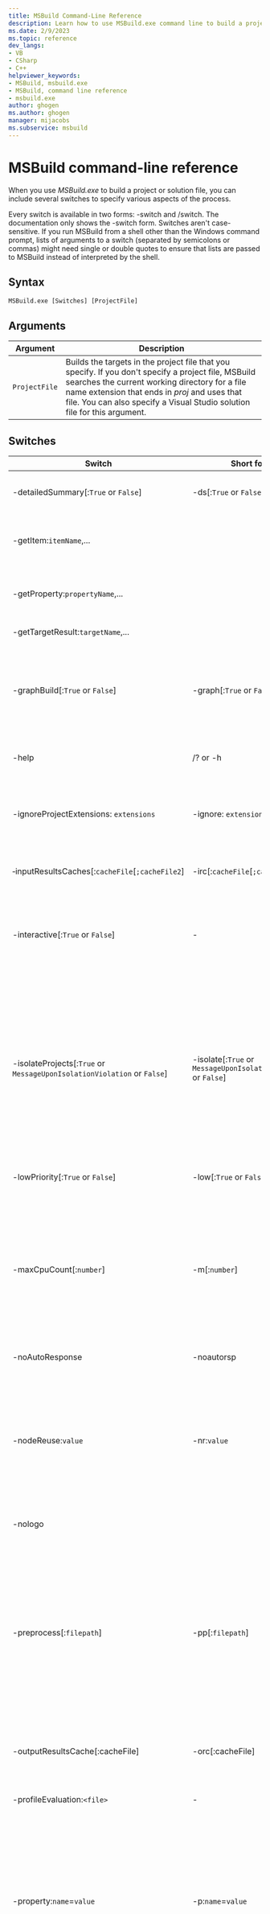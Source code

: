 ```yaml
---
title: MSBuild Command-Line Reference
description: Learn how to use MSBuild.exe command line to build a project or solution file, and several switches you can include.
ms.date: 2/9/2023
ms.topic: reference
dev_langs:
- VB
- CSharp
- C++
helpviewer_keywords:
- MSBuild, msbuild.exe
- MSBuild, command line reference
- msbuild.exe
author: ghogen
ms.author: ghogen
manager: mijacobs
ms.subservice: msbuild
---
```

# MSBuild command-line reference

When you use *MSBuild.exe* to build a project or solution file, you can include several switches to specify various aspects of the process.

Every switch is available in two forms: -switch and /switch. The documentation only shows the -switch form. Switches aren't case-sensitive. If you run MSBuild from a shell other than the Windows command prompt, lists of arguments to a switch (separated by semicolons or commas) might need single or double quotes to ensure that lists are passed to MSBuild instead of interpreted by the shell.

## Syntax

```cmd
MSBuild.exe [Switches] [ProjectFile]
```

## Arguments

|Argument|Description|
|--------------|-----------------|
|`ProjectFile`|Builds the targets in the project file that you specify. If you don't specify a project file, MSBuild searches the current working directory for a file name extension that ends in *proj* and uses that file. You can also specify a Visual Studio solution file for this argument.|

## Switches

|Switch|Short form|Description|
|------------|----------------|-----------------|
|-detailedSummary[:`True` or `False`]|-ds[:`True` or `False`]|If `True`, show detailed information at the end of the build log about the configurations that were built and how they were scheduled to nodes.|
|-getItem:`itemName`,...||Write out the value of the item or items after evaluation, without executing the build, or if either the `-targets` option or the `-getTargetResult` option is used, write out the values after the build.|
|-getProperty:`propertyName`,...||Write out the value of the property or properties after evaluation, without executing the build, or if either the `-targets` option or the `-getTargetResult` option is used, write out the values after the build.|
|-getTargetResult:`targetName`,...||Write out the output values of the specified targets.|
|-graphBuild[:`True` or `False`]|-graph[:`True` or `False`]|Causes MSBuild to construct and build a project graph. Constructing a graph involves identifying project references to form dependencies. Building that graph involves attempting to build project references prior to the projects that reference them, differing from traditional MSBuild scheduling. Requires MSBuild 16 or later.|
|-help|/? or -h|Display usage information. The following command is an example:<br /><br /> `msbuild.exe -?`|
|-ignoreProjectExtensions: `extensions`|-ignore: `extensions`|Ignore the specified extensions when determining which project file to build. Use a semicolon or a comma to separate multiple extensions, as the following example shows:<br /><br /> `-ignoreprojectextensions:.vcproj,.sln`|
|&#x2011;inputResultsCaches[:`cacheFile`[`;cacheFile2`]|-irc[:`cacheFile`[`;cacheFile2`]|Semicolon separated list of input cache files that MSBuild will read build results from. If `-isolateProjects` is set to `False`, this sets it to `True`.|
|-interactive[:`True` or `False`]|-|Indicates that actions in the build are allowed to interact with the user. Don't use this argument in an automated scenario where interactivity is not expected. Specifying -interactive is the same as specifying -interactive:true. Use the parameter to override a value that comes from a response file.
|-isolateProjects[:`True` or `MessageUponIsolationViolation` or `False`]|-isolate[:`True` or `MessageUponIsolationViolation` or `False`]|Causes MSBuild to build each project in isolation. When set to `MessageUponIsolationViolation` (or its short form `Message`), only the results from top-level targets are serialized if the `-outputResultsCache` switch is supplied. This option is to mitigate the chances of an isolation-violating target on a dependency project using incorrect state due to its dependency on a cached target whose side effects wouldn't be taken into account. (For example, the definition of a property.) This mode is more restrictive, as it requires that the project graph be statically discoverable at evaluation time, but can improve scheduling and reduce memory overhead when building a large set of projects.|
|-lowPriority[:`True` or `False`]|-low[:`True` or `False`]|Causes MSBuild to run at low process priority. Specifying `-lowPriority` is the same as specifying `-lowPriority:True`.|
|-maxCpuCount[:`number`]|-m[:`number`]|Specifies the maximum number of concurrent processes to use when building. If you don't include this switch, the default value is 1. If you include this switch without specifying a value, MSBuild uses up to the number of processors in the computer. For more information, see [Building multiple projects in parallel](../msbuild/building-multiple-projects-in-parallel-with-msbuild.md).<br /><br /> The following example instructs MSBuild to build using three MSBuild processes, which allows three projects to build at the same time:<br /><br /> `msbuild myproject.proj -maxcpucount:3`|
|-noAutoResponse|-noautorsp|Don't include any *MSBuild.rsp* or *Directory.Build.rsp* files automatically.|
|-nodeReuse:`value`|-nr:`value`|Enable or disable the reuse of MSBuild nodes. You can specify the following values:<br /><br /> -   **True**. Nodes remain after the build finishes so that subsequent builds can use them (default).<br />-   **False**. Nodes don't remain after the build completes.<br /><br /> A node corresponds to a project that's executing. If you include the **-maxcpucount** switch, multiple nodes can execute concurrently.|
|-nologo||Don't display the startup banner or the copyright message.|
|<a name="preprocess"></a> -preprocess[:`filepath`]|-pp[:`filepath`]|Create a single, aggregated project file by inlining all the files that would be imported during a build, with their boundaries marked. You can use this switch to more easily determine which files are being imported, from where the files are being imported, and which files contribute to the build. When you use this switch, the project isn't built.<br /><br /> If you specify a `filepath`, the aggregated project file is output to the file. Otherwise, the output appears in the console window.<br /><br /> For information about how to use the `Import` element to insert a project file into another project file, see [Import element (MSBuild)](../msbuild/import-element-msbuild.md) and [How to: Use the same target in multiple project files](../msbuild/how-to-use-the-same-target-in-multiple-project-files.md).|
|-outputResultsCache[:cacheFile]|-orc[:cacheFile]|Output cache file where MSBuild writes the contents of its build result caches at the end of the build. If `-isolateProjects` is set to `False`, this sets it to `True`.|
|-profileEvaluation:`<file>`|-|Profiles MSBuild evaluation and writes the result to the specified file. If the extension of the specified file is '.md', the result is generated in Markdown format. Otherwise, a tab-separated file is produced.|
|-property:`name`=`value`|-p:`name`=`value`|Set or override the specified project-level properties, where `name` is the property name and `value` is the property value. Specify each property separately, or use a semicolon or comma to separate multiple properties, as the following example shows:<br /><br /> `-property:WarningLevel=2;OutDir=bin\Debug`<br/><br/>See [Common MSBuild project properties](./common-msbuild-project-properties.md) for a list of commonly used properties. The full set of available properties depends on the project type, SDK, and imported files.|
|-restore|-r|Runs the `Restore` target prior to building the actual targets.|
|-restoreProperty:`name=value`|-rp:`name=value`|Set or override these project-level properties only during restore and don't use properties specified with the -property argument. `name` is the property name, and `value` is the property value. Use a semicolon or a comma to separate multiple properties, or specify each property separately.|
|-target:`targets`|-t:`targets`|Build the specified targets in the project. Specify each target separately, or use a semicolon or comma to separate multiple targets, as the following example shows:<br /><br /> `-target:PrepareResources;Compile`<br /><br /> If you specify any targets by using this switch, they're run instead of any targets in the `DefaultTargets` attribute in the project file. For more information, see [Target build order](../msbuild/target-build-order.md) and [How to: Specify which target to build first](../msbuild/how-to-specify-which-target-to-build-first.md).<br /><br /> A target is a group of tasks. For more information, see [Targets](../msbuild/msbuild-targets.md).|
|-targets[:`file`]|-ts[:`file`]|Write the list of available targets to the specified file (or the output device, if no file is specified), without actually executing the build process.|
|-toolsVersion:`version`|-tv:`version`|  Specifies a custom toolset. A toolset consists of tasks, targets, and tools that are used to build an application. See [Toolset (ToolsVersion)](../msbuild/msbuild-toolset-toolsversion.md) and [Standard and custom toolset configurations](./standard-and-custom-toolset-configurations.md).|
|-validate:[`schema`]|-val[`schema`]|Validate the project file and, if validation succeeds, build the project.<br /><br /> If you don't specify `schema`, the project is validated against the default schema.<br /><br /> If you specify `schema`, the project is validated against the schema that you specify.<br /><br /> The following setting is an example: `-validate:MyExtendedBuildSchema.xsd`|
|-verbosity:`level`|-v:`level`|Specifies the amount of information to display in the build log. Each logger displays events based on the verbosity level that you set for that logger.<br /><br /> You can specify the following verbosity levels: `q[uiet]`, `m[inimal]`, `n[ormal]` (default), `d[etailed]`, and `diag[nostic]`.<br /><br /> The following setting is an example: `-verbosity:quiet`
|-version|-ver|Display version information only. The project isn't built.|
|@`file`||Insert command-line switches from a text file. If you have multiple files, you specify them separately. For more information, see [Response files](../msbuild/msbuild-response-files.md).|
|-warnAsError[:`code`[`;code2`]|-err[`:code`[`;code2`]|List of warning codes to treats as errors.  Use a semicolon or a comma to separate multiple warning codes. To treat all warnings as errors, use the switch with no values. When a warning is treated as an error, the target continues to execute as if it was a warning, but the overall build fails.<br/><br/>Example: `-err:MSB4130`|
|-warnNotAsError[:`code`[`;code2`]|-noerr[`:code`[`;code2`]|List of warning codes that shouldn't be promoted to errors. Specifically, if the warnAsError switch is set to promote all warnings to errors, error codes specified with warnNotAsError aren't promoted. This has no effect if warnAsError isn't set to promote all warnings to errors. Use a semicolon or a comma to separate multiple warning codes. <br/><br/>Example: `-noerr:MSB4130`|
|-warnAsMessage[:`code`[`;code2`]|-noWarn[:`code`[`;code2`]|List of warning codes to treats as low importance messages.  Use a semicolon or a comma to separate multiple warning codes.<br/><br/>Example: `-noWarn:MSB3026`|

### Switches for loggers

|Switch|Short form|Description|
|------------|----------------|-----------------|
|-binaryLogger[:[LogFile=]`output.binlog`<br/>[;ProjectImports=[None,Embed,ZipFile]]]|-bl|Serializes all build events to a compressed binary file. By default the file is in the current directory and named *msbuild.binlog*. The binary log is a detailed description of the build process that can later be used to reconstruct text logs and used by other analysis tools. A binary log is usually 10-20x smaller than the most detailed text diagnostic-level log, but it contains more information.<br /><br />The binary logger by default collects the source text of project files, including all imported projects and target files encountered during the build. The optional `ProjectImports` switch controls this behavior:<br /><br /> -   **ProjectImports=None**. Don't collect the project imports.<br /> -   **ProjectImports=Embed**. Embed project imports in the log file (default).<br /> -   **ProjectImports=ZipFile**. Save project files to *\<output>.projectimports.zip* where \<output> is the same name as the binary log file name.<br /><br />The default setting for ProjectImports is Embed.<br />**Note**: the logger doesn't collect non-MSBuild source files such as *.cs*, *.cpp* etc.<br />A *.binlog* file can be "played back" by passing it to *msbuild.exe* as an argument instead of a project/solution. Other loggers receive the information contained in the log file as if the original build was happening. You can read more about the binary log and its usages at: https://github.com/dotnet/msbuild/blob/main/documentation/wiki/Binary-Log.md <br /><br />**Examples**:<br /> -   `-bl`<br /> -    `-bl:output.binlog`<br /> -   `-bl:output.binlog;ProjectImports=None`<br /> -   `-bl:output.binlog;ProjectImports=ZipFile`<br /> -   `-bl:..\..\custom.binlog`<br /> -   `-binaryLogger`|
|-consoleLoggerParameters:<br /><br /> `parameters`|-clp:`parameters`|Pass the parameters that you specify to the console logger, which displays build information in the console window. You can specify the following parameters:<br /><br /> -   **PerformanceSummary**. Show the time that's spent in tasks, targets, and projects.<br />-   **Summary**. Show the error and warning summary at the end.<br />-   **NoSummary**. Don't show the error and warning summary at the end.<br />-   **ErrorsOnly**. Show only errors.<br />-   **WarningsOnly**. Show only warnings.<br />-   **NoItemAndPropertyList**. Don't show the list of items and properties that would appear at the start of each project build if the verbosity level is set to `diagnostic`.<br />-   **ShowCommandLine**. Show `TaskCommandLineEvent` messages.<br />-   **ShowProjectFile**. Show the path to the project file in diagnostic messages. This setting is on by default. <br />-   **ShowTimestamp**. Show the timestamp as a prefix to any message.<br />-   **ShowEventId**. Show the event ID for each started event, finished event, and message.<br />-   **ForceNoAlign**. Don't align the text to the size of the console buffer.<br />-   **DisableConsoleColor**. Use the default console colors for all logging messages.<br />-   **DisableMPLogging**. Disable the multiprocessor logging style of output when running in non-multiprocessor mode.<br />-   **EnableMPLogging**. Enable the multiprocessor logging style even when running in non-multiprocessor mode. This logging style is on by default.<br />-   **ForceConsoleColor**. Use ANSI console colors even if console doesn't support it.<br />-   **Verbosity**. Override the **-verbosity** setting for this logger.<br /><br /> Use a semicolon to separate multiple parameters, as the following example shows:<br /><br /> `-consoleloggerparameters:PerformanceSummary;NoSummary -verbosity:minimal`<br/><br/> The default console logger is at normal verbosity and includes a `Summary`.|
|-distributedFileLogger|-dfl|Log the build output of each MSBuild node to its own file. The initial location for these files is the current directory. By default, the files are named *MSBuild\<NodeId>.log*. You can use the **-fileLoggerParameters** switch to specify the location of the files and other parameters for the fileLogger.<br /><br /> If you name a log file by using the **-fileLoggerParameters** switch, the distributed logger uses that name as a template and append the node ID to that name when creating a log file for each node.|
|-distributedLogger:<br /><br /> `central logger`<br /><br /> `forwarding logger`|-dl:`central logger` `forwarding logger`|Log events from MSBuild, attaching a different logger instance to each node. To specify multiple loggers, specify each logger separately.<br /><br /> You use the logger syntax to specify a logger. For the logger syntax, see the **-logger** switch.<br /><br /> The following examples show how to use this switch:<br /><br /> `-dl:XMLLogger,MyLogger,Version=1.0.2,Culture=neutral`<br /><br /> `-dl:MyLogger,C:\My.dll*ForwardingLogger,C:\Logger.dll`|
|-fileLogger<br /><br /> [`number`]|-fl[`number`]|Log the build output to a single file in the current directory. If you don't specify `number`, the output file is named *msbuild.log*. If you specify `number`, the output file is named *msbuild\<n>.log*, where \<n> is `number`. `Number` can be a digit from 1 to 9.<br /><br /> You can use the **-fileLoggerParameters** switch to specify the location of the file and other parameters for the fileLogger.|
|&#x2011;fileLoggerParameters[`number`]:<br /><br /> `parameters`|-flp[ `number`]: `parameters`|Specifies any extra parameters for the file logger and the distributed file logger. The presence of this switch implies that the corresponding -**filelogger[**`number`**]** switch is present. `Number` can be a digit from 1 to 9.<br /><br /> You can use all parameters that are listed for **-consoleloggerparameters**. You can also use one or more of the following parameters:<br /><br /> -   **LogFile**. The path to the log file into which the build log is written. The distributed file logger prefixes this path to the names of its log files.<br />-   **Append**. Determines whether the build log is appended to the log file or overwrites it. When you set the switch, the build log is appended to the log file. When the switch isn't present, the contents of an existing log file are overwritten.<br />     Example: `msbuild myfile.proj -flp:FileLogger,Microsoft.Build;logfile=MyLog.log;append`<br />     If you include an explicit `true` or `false` setting, the log is appended regardless of the setting. If you don't include the append switch, the log is overwritten.<br />     In this case, the file is overwritten: `msbuild myfile.proj -flp:FileLogger,Microsoft.Build;logfile=MyLog.log`<br />     In this case, the file is appended: `msbuild myfile.proj -flp:FileLogger,Microsoft.Build;logfile=MyLog.log;append=true`<br />     In this case, the file is appended: `msbuild myfile.proj -flp:FileLogger,Microsoft.Build;logfile=MyLog.log;append=false`<br />-   **Encoding**. Specifies the encoding for the file (for example, UTF-8, Unicode, or ASCII).<br /><br /> The following example generates separate log files for warnings and errors:<br /><br /> `-flp1:logfile=errors.txt;errorsonly -flp2:logfile=warnings.txt;warningsonly`<br /><br /> The following examples show other possibilities:<br /><br /> `-fileLoggerParameters:LogFile=MyLog.log;Append; Verbosity=diagnostic;Encoding=UTF-8`<br /><br /> `-flp:Summary;Verbosity=minimal;LogFile=msbuild.sum`<br /><br /> `-flp1:warningsonly;logfile=msbuild.wrn`<br /><br /> `-flp2:errorsonly;logfile=msbuild.err`|
|-logger:<br /><br /> `logger`|-l:`logger`|Specifies the logger to use to log events from MSBuild. To specify multiple loggers, specify each logger separately.<br /><br /> Use the following syntax for `logger`: `[``LoggerClass``,]``LoggerAssembly``[;``LoggerParameters``]`<br /><br /> Use the following syntax for `LoggerClass`: `[``PartialOrFullNamespace``.]``LoggerClassName`<br /><br /> You don't have to specify the logger class if the assembly contains exactly one logger.<br /><br /> Use the following syntax for `LoggerAssembly`: `{``AssemblyName``[,``StrongName``] &#124;` `AssemblyFile``}`<br /><br /> Logger parameters are optional and are passed to the logger exactly as you enter them.<br /><br /> The following examples use the **-logger** switch.<br /><br /> `-logger:XMLLogger,MyLogger,Version=1.0.2,Culture=neutral`<br /><br /> `-logger:XMLLogger,C:\Loggers\MyLogger.dll;OutputAsHTML`|
|-noConsoleLogger|-noconlog|Disable the default console logger, and don't log events to the console.|
|&#x2011;terminalLogger[:`auto`,`on`,`off`]|&#x2011;tl[:`auto`,`on`,`off`]|Enable or disable the [terminal logger](https://devblogs.microsoft.com/dotnet/announcing-dotnet-8-preview-4/#msbuild-new-modern-terminal-build-output). Terminal logger provides enhanced build output on the console in real time, organized logically by project, and designed to highlight actionable information. Specify `auto` (or use the option without arguments) to use the terminal logger only if the standard output is not redirected. Don't parse the output or otherwise rely on it remaining unchanged in future versions. This option is available in MSBuild 17.8 and later.|

## Example 1

 The following example builds the `rebuild` target of the *MyProject.proj* project.

```cmd
MSBuild.exe MyProject.proj -t:rebuild
```

## Example 2

 You can use *MSBuild.exe* to perform more complex builds. For example, you can use it to build specific targets of specific projects in a solution. The following example rebuilds the project `NotInSolutionFolder` and cleans the project `InSolutionFolder`, which is in the *NewFolder* solution folder.

```cmd
msbuild SlnFolders.sln -t:NotInSolutionfolder:Rebuild;NewFolder\InSolutionFolder:Clean
```

## See also

- [MSBuild reference](../msbuild/msbuild-reference.md)
- [Common MSBuild project properties](../msbuild/common-msbuild-project-properties.md)
